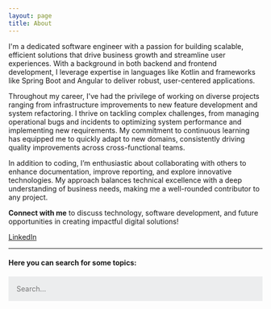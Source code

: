 ```yaml
---
layout: page
title: About
---
```


I'm a dedicated software engineer with a passion for building scalable, efficient solutions that drive business growth and streamline user experiences. With a background in both backend and frontend development, I leverage expertise in languages like Kotlin and frameworks like Spring Boot and Angular to deliver robust, user-centered applications.

Throughout my career, I've had the privilege of working on diverse projects ranging from infrastructure improvements to new feature development and system refactoring. I thrive on tackling complex challenges, from managing operational bugs and incidents to optimizing system performance and implementing new requirements. My commitment to continuous learning has equipped me to quickly adapt to new domains, consistently driving quality improvements across cross-functional teams.

In addition to coding, I’m enthusiastic about collaborating with others to enhance documentation, improve reporting, and explore innovative technologies. My approach balances technical excellence with a deep understanding of business needs, making me a well-rounded contributor to any project.

**Connect with me** to discuss technology, software development, and future opportunities in creating impactful digital solutions!

[LinkedIn](https://linkedin.com/in/rslkvk)

---
#### Here you can search for some topics: 


<style>
	#search-container {
	    max-width: 100%;
	}

	input[type=text] {
		font-size: normal;
	    outline: none;
	    padding: 1rem;
		background: rgb(236, 237, 238);
	    width: 100%;
		-webkit-appearance: none;
		font-family: inherit;
		font-size: 100%;
		border: none;
	}
	#results-container {
		margin: .5rem 0;
	}
</style>

<!-- Html Elements for Search -->
<div id="search-container">
<input type="text" id="search-input" placeholder="Search...">
<ol id="results-container"></ol>
</div>

<!-- Script pointing to search-script.js -->
<script src="/search.js" type="text/javascript"></script>

<!-- Configuration -->
<script type="text/javascript">
SimpleJekyllSearch({
  searchInput: document.getElementById('search-input'),
  resultsContainer: document.getElementById('results-container'),
  json: '/search.json',
  searchResultTemplate: '<li><a href="{url}" title="{desc}">{title}</a></li>',
  noResultsText: 'No results found',
  limit: 10,
  fuzzy: false,
  exclude: ['Welcome']
})
</script>
